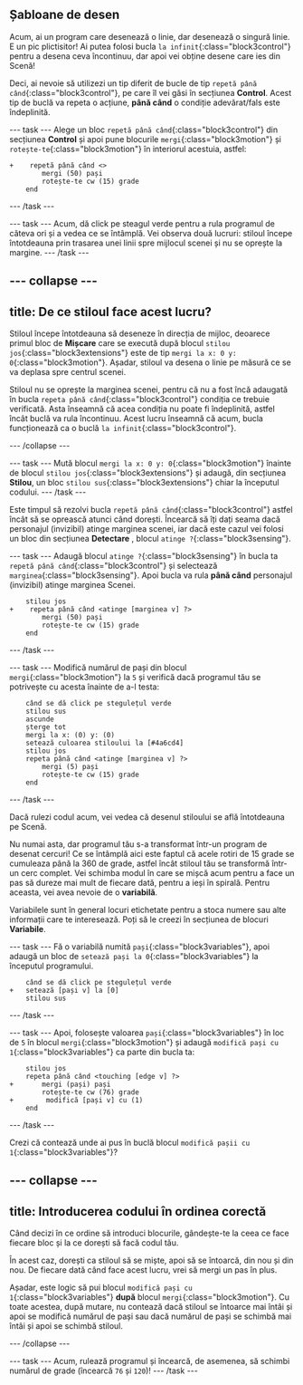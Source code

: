 ## Șabloane de desen

Acum, ai un program care desenează o linie, dar desenează o singură linie. E un pic plictisitor! Ai putea folosi bucla `la infinit`{:class="block3control"} pentru a desena ceva încontinuu, dar apoi vei obține desene care ies din Scenă!

Deci, ai nevoie să utilizezi un tip diferit de bucle de tip `repetă până când`{:class="block3control"}, pe care îl vei găsi în secțiunea **Control**. Acest tip de buclă va repeta o acțiune, **până când** o condiție adevărat/fals este îndeplinită.

\--- task \--- Alege un bloc `repetă până când`{:class="block3control"} din secțiunea **Control** și apoi pune blocurile `mergi`{:class="block3motion"} și `rotește-te`{:class="block3motion"} în interiorul acestuia, astfel:

```blocks3
+    repetă până când <> 
        mergi (50) pași
        rotește-te cw (15) grade
    end
```

\--- /task \---

\--- task \--- Acum, dă click pe steagul verde pentru a rula programul de câteva ori și a vedea ce se întâmplă. Vei observa două lucruri: stiloul începe întotdeauna prin trasarea unei linii spre mijlocul scenei și nu se oprește la margine. \--- /task \---

## \--- collapse \---

## title: De ce stiloul face acest lucru?

Stiloul începe întotdeauna să deseneze în direcția de mijloc, deoarece primul bloc de **Mișcare** care se execută după blocul `stilou jos`{:class="block3extensions"} este de tip `mergi la x: 0 y: 0`{:class="block3motion"}. Așadar, stiloul va desena o linie pe măsură ce se va deplasa spre centrul scenei.

Stiloul nu se oprește la marginea scenei, pentru că nu a fost încă adaugată în bucla `repeta până când`{:class="block3control"} condiția ce trebuie verificată. Asta înseamnă că acea condiția nu poate fi îndeplinită, astfel încât buclă va rula încontinuu. Acest lucru înseamnă că acum, bucla funcționează ca o buclă `la infinit`{:class="block3control"}.

\--- /collapse \---

\--- task \--- Mută blocul `mergi la x: 0 y: 0`{:class="block3motion"} înainte de blocul `stilou jos`{:class="block3extensions"} și adaugă, din secțiunea **Stilou**, un bloc `stilou sus`{:class="block3extensions"} chiar la începutul codului. \--- /task \---

Este timpul să rezolvi bucla `repetă până când`{:class="block3control"} astfel încât să se oprească atunci când dorești. Încearcă să îți dați seama dacă personajul (invizibil) atinge marginea scenei, iar dacă este cazul vei folosi un bloc din secțiunea **Detectare** , blocul `atinge ?`{:class="block3sensing"}.

\--- task \--- Adaugă blocul `atinge ?`{:class="block3sensing"} în bucla ta `repetă până când`{:class="block3control"} și selectează `marginea`{:class="block3sensing"}. Apoi bucla va rula **până când** personajul (invizibil) atinge marginea Scenei.

```blocks3
    stilou jos
+    repeta până când <atinge [marginea v] ?> 
        mergi (50) pași
        rotește-te cw (15) grade
    end
```

\--- /task \---

\--- task \--- Modifică numărul de pași din blocul `mergi`{:class="block3motion"} la `5` și verifică dacă programul tău se potrivește cu acesta înainte de a-l testa:

```blocks3
    când se dă click pe stegulețul verde
    stilou sus
    ascunde
    șterge tot
    mergi la x: (0) y: (0)
    setează culoarea stiloului la [#4a6cd4]
    stilou jos
    repeta până când <atinge [marginea v] ?>
        mergi (5) pași
        rotește-te cw (15) grade
    end
```

\--- /task \---

Dacă rulezi codul acum, vei vedea că desenul stiloului se află întotdeauna pe Scenă.

Nu numai asta, dar programul tău s-a transformat într-un program de desenat cercuri! Ce se întâmplă aici este faptul că acele rotiri de 15 grade se cumuleaza până la 360 de grade, astfel încât stiloul tău se transformă într-un cerc complet. Vei schimba modul în care se mișcă acum pentru a face un pas să dureze mai mult de fiecare dată, pentru a ieși în spirală. Pentru aceasta, vei avea nevoie de o **variabilă**.

Variabilele sunt în general locuri etichetate pentru a stoca numere sau alte informații care te interesează. Poți să le creezi în secțiunea de blocuri **Variabile**.

\--- task \--- Fă o variabilă numită `pași`{:class="block3variables"}, apoi adaugă un bloc de `setează pași la 0`{:class="block3variables"} la începutul programului.

```blocks3
    când se dă click pe stegulețul verde
+   setează [pași v] la [0]
    stilou sus
```

\--- /task \---

\--- task \--- Apoi, folosește valoarea `pași`{:class="block3variables"} în loc de `5` în blocul `mergi`{:class="block3motion"} și adaugă `modifică pași cu 1`{:class="block3variables"} ca parte din bucla ta:

```blocks3
    stilou jos
    repeta până când <touching [edge v] ?> 
+       mergi (pași) pași
        rotește-te cw (76) grade
+        modifică [pași v] cu (1)
    end
```

\--- /task \---

Crezi că contează unde ai pus în buclă blocul `modifică pașii cu 1`{:class="block3variables"}?

## \--- collapse \---

## title: Introducerea codului în ordinea corectă

Când decizi în ce ordine să introduci blocurile, gândește-te la ceea ce face fiecare bloc și la ce dorești să facă codul tău.

În acest caz, dorești ca stiloul să se miște, apoi să se întoarcă, din nou și din nou. De fiecare dată când face acest lucru, vrei să mergi un pas în plus.

Așadar, este logic să pui blocul `modifică pași cu 1`{:class="block3variables"} **după** blocul `mergi`{:class="block3motion"}. Cu toate acestea, după mutare, nu contează dacă stiloul se întoarce mai întâi și apoi se modifică numărul de pași sau dacă numărul de pași se schimbă mai întâi și apoi se schimbă stiloul.

\--- /collapse \---

\--- task \--- Acum, rulează programul și încearcă, de asemenea, să schimbi numărul de grade (încearcă `76` și `120`)! \--- /task \---